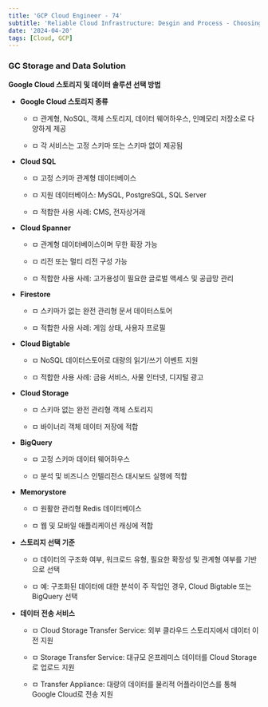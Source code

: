 ```yaml
---
title: 'GCP Cloud Engineer - 74'
subtitle: 'Reliable Cloud Infrastructure: Desgin and Process - Choosing Google Cloud Storage and Data Solution'
date: '2024-04-20'
tags: [Cloud, GCP]
---
```


### GC Storage and Data Solution

**Google Cloud 스토리지 및 데이터 솔루션 선택 방법**

- **Google Cloud 스토리지 종류**
  
  - ㅁ 관계형, NoSQL, 객체 스토리지, 데이터 웨어하우스, 인메모리 저장소로 다양하게 제공
  
  - ㅁ 각 서비스는 고정 스키마 또는 스키마 없이 제공됨

- **Cloud SQL**
  
  - ㅁ 고정 스키마 관계형 데이터베이스
  
  - ㅁ 지원 데이터베이스: MySQL, PostgreSQL, SQL Server
  
  - ㅁ 적합한 사용 사례: CMS, 전자상거래

- **Cloud Spanner**
  
  - ㅁ 관계형 데이터베이스이며 무한 확장 가능
  
  - ㅁ 리전 또는 멀티 리전 구성 가능
  
  - ㅁ 적합한 사용 사례: 고가용성이 필요한 글로벌 액세스 및 공급망 관리

- **Firestore**
  
  - ㅁ 스키마가 없는 완전 관리형 문서 데이터스토어
  
  - ㅁ 적합한 사용 사례: 게임 상태, 사용자 프로필

- **Cloud Bigtable**
  
  - ㅁ NoSQL 데이터스토어로 대량의 읽기/쓰기 이벤트 지원
  
  - ㅁ 적합한 사용 사례: 금융 서비스, 사물 인터넷, 디지털 광고

- **Cloud Storage**
  
  - ㅁ 스키마 없는 완전 관리형 객체 스토리지
  
  - ㅁ 바이너리 객체 데이터 저장에 적합

- **BigQuery**
  
  - ㅁ 고정 스키마 데이터 웨어하우스
  
  - ㅁ 분석 및 비즈니스 인텔리전스 대시보드 실행에 적합

- **Memorystore**
  
  - ㅁ 원활한 관리형 Redis 데이터베이스
  
  - ㅁ 웹 및 모바일 애플리케이션 캐싱에 적합

- **스토리지 선택 기준**
  
  - ㅁ 데이터의 구조화 여부, 워크로드 유형, 필요한 확장성 및 관계형 여부를 기반으로 선택
  
  - ㅁ 예: 구조화된 데이터에 대한 분석이 주 작업인 경우, Cloud Bigtable 또는 BigQuery 선택

- **데이터 전송 서비스**
  
  - ㅁ Cloud Storage Transfer Service: 외부 클라우드 스토리지에서 데이터 이전 지원
  
  - ㅁ Storage Transfer Service: 대규모 온프레미스 데이터를 Cloud Storage로 업로드 지원
  
  - ㅁ Transfer Appliance: 대량의 데이터를 물리적 어플라이언스를 통해 Google Cloud로 전송 지원
